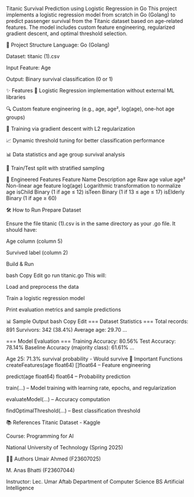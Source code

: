 Titanic Survival Prediction using Logistic Regression in Go
This project implements a logistic regression model from scratch in Go (Golang) to predict passenger survival from the Titanic dataset based on age-related features. The model includes custom feature engineering, regularized gradient descent, and optimal threshold selection.

📂 Project Structure
Language: Go (Golang)

Dataset: titanic (1).csv

Input Feature: Age

Output: Binary survival classification (0 or 1)

✨ Features
🔢 Logistic Regression implementation without external ML libraries

🔍 Custom feature engineering (e.g., age, age², log(age), one-hot age groups)

🧠 Training via gradient descent with L2 regularization

📈 Dynamic threshold tuning for better classification performance

📊 Data statistics and age group survival analysis

🧪 Train/Test split with stratified sampling

🧪 Engineered Features
Feature Name	Description
age	Raw age value
age²	Non-linear age feature
log(age)	Logarithmic transformation to normalize age
isChild	Binary (1 if age ≤ 12)
isTeen	Binary (1 if 13 ≤ age ≤ 17)
isElderly	Binary (1 if age ≥ 60)

🛠️ How to Run
Prepare Dataset

Ensure the file titanic (1).csv is in the same directory as your .go file. It should have:

Age column (column 5)

Survived label (column 2)

Build & Run

bash
Copy
Edit
go run titanic.go
This will:

Load and preprocess the data

Train a logistic regression model

Print evaluation metrics and sample predictions

📊 Sample Output
bash
Copy
Edit
=== Dataset Statistics ===
Total records: 891
Survivors: 342 (38.4%)
Average age: 29.70
...

=== Model Evaluation ===
Training Accuracy: 80.56%
Test Accuracy: 78.14%
Baseline Accuracy (majority class): 61.61%
...

Age 25: 71.3% survival probability - Would survive
📌 Important Functions
createFeatures(age float64) []float64 – Feature engineering

predict(age float64) float64 – Probability prediction

train(...) – Model training with learning rate, epochs, and regularization

evaluateModel(...) – Accuracy computation

findOptimalThreshold(...) – Best classification threshold

📚 References
Titanic Dataset - Kaggle

Course: Programming for AI

National University of Technology (Spring 2025)

👨‍💻 Authors
Umair Ahmed (F23607025)

M. Anas Bhatti (F23607044)

Instructor: Lec. Umar Aftab
Department of Computer Science
BS Artificial Intelligence
